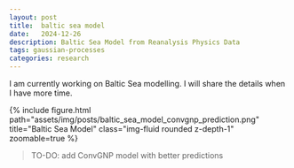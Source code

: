 ```yaml
---
layout: post
title:  baltic sea model
date:   2024-12-26
description: Baltic Sea Model from Reanalysis Physics Data
tags: gaussian-processes
categories: research
---
```

I am currently working on Baltic Sea modelling. I will share the details when I have more time.

<div class="row justify-content-sm-center">
    <div class="col-sm-8 mt-3 mt-md-0">
        {% include figure.html path="assets/img/posts/baltic_sea_model_convgnp_prediction.png" title="Baltic Sea Model" class="img-fluid rounded z-depth-1" zoomable=true %}
    </div>
</div>

<blockquote>
    TO-DO: add ConvGNP model with better predictions
</blockquote>